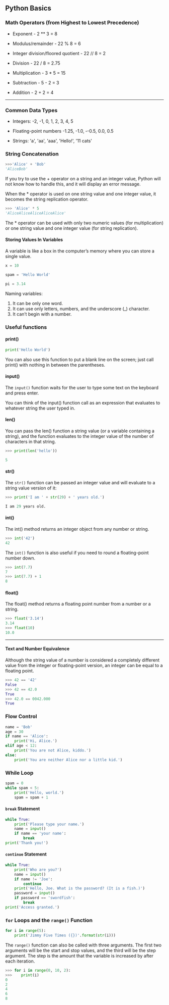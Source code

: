 ## Python Basics

### Math Operators (from Highest to Lowest Precedence)

* Exponent - 2 ** 3 = 8

* Modulus/remainder - 22 % 8 = 6

* Integer division/floored quotient - 22 // 8 = 2

* Division - 22 / 8 = 2.75

* Multiplication - 3 * 5 = 15

* Subtraction - 5 - 2 = 3   

* Addition - 2 + 2 = 4

---

### Common Data Types

* Integers: -2, -1, 0, 1, 2, 3, 4, 5

* Floating-point numbers -1.25, -1.0, ‑-0.5, 0.0, 0.5

* Strings: 'a', 'aa', 'aaa', 'Hello!', '11 cats'

### String Concatenation

```python
>>>'Alice' + 'Bob'
'AliceBob'
```

If you try to use the + operator on
a string and an integer value, Python will not know how to handle this, and
it will display an error message.

When the * operator is used on one string
value and one integer value, it becomes the string replication operator.

```python
>>> 'Alice' * 5
'AliceAliceAliceAliceAlice'
```

The * operator can be used with only two numeric values (for multiplication)
or one string value and one integer value (for string replication).

#### Storing Values In Variables

A variable is like a box in the computer’s memory where you can store a
single value.

```python
x = 10

spam = 'Hello World'

pi = 3.14
```

Naming variables: 

1. It can be only one word.
2. It can use only letters, numbers, and the underscore (_) character.
3. It can’t begin with a number.

### Useful functions

#### print()

```python
print('Hello World')
```
You can also use this function to put a blank line on the screen; just call print() with
nothing in between the parentheses.

#### input()

The `input()` function waits for the user to type some text on the keyboard
and press enter.

You can think of the input() function call as an expression that evaluates
to whatever string the user typed in.

#### len()

You can pass the len() function a string value (or a variable containing a
string), and the function evaluates to the integer value of the number of
characters in that string.

```python
>>> print(len('hello'))

5
```

#### str()

The `str()` function can be passed an integer value and will evaluate to a string value version of it:

```python
>>> print('I am ' + str(29) + ' years old.')

I am 29 years old.
```

#### int()

The int() method returns an integer object from any number or string.

```python
>>> int('42')
42
```

The `int()` function is also useful if you need to round a floating-point
number down.


```python
>>> int(7.7)
7
>>> int(7.7) + 1
8
```

#### float()

The float() method returns a floating point number from a number or a string.

```python
>>> float('3.14')
3.14
>>> float(10)
10.0
```

---
#### Text and Number Equivalence

Although the string value of a number is considered a completely different
value from the integer or floating-point version, an integer can be equal to a
floating point.

```python
>>> 42 == '42'
False
>>> 42 == 42.0
True
>>> 42.0 == 0042.000
True
```

### Flow Control

```python
name = 'Bob'
age = 30
if name == 'Alice':
    print('Hi, Alice.')
elif age < 12:
    print('You are not Alice, kiddo.')
else:
    print('You are neither Alice nor a little kid.')
```

### While Loop

```python
spam = 0
while spam < 5:
    print('Hello, world.')
    spam = spam + 1
```

#### `break` Statement

```python
while True:
    print('Please type your name.')
    name = input()
    if name == 'your name':
        break
print('Thank you!')
```

#### `continue` Statement


```python
while True:
    print('Who are you?')
    name = input()
    if name != 'Joe':
        continue
    print('Hello, Joe. What is the password? (It is a fish.)')
    password = input()
    if password == 'swordfish':
        break
print('Access granted.')
```


### `for` Loops and the `range()` Function

```python
for i in range(5):
    print('Jimmy Five Times ({})'.format(str(i)))
```

The `range()` function can also be called with three arguments. The first two arguments will be the start and stop values, and the third will be the step argument. The step is the amount that the variable is increased by after each iteration.

```python
>>> for i in range(0, 10, 2):
>>>    print(i)
0
2
4
6
8
```